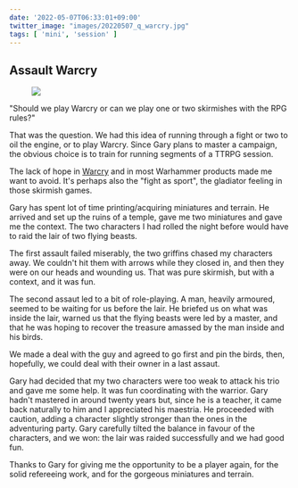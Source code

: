 ```yaml
---
date: '2022-05-07T06:33:01+09:00'
twitter_image: "images/20220507_q_warcry.jpg"
tags: [ 'mini', 'session' ]
---
```


## Assault Warcry

<figure class="banner">
<img src="images/20220507_warcry.jpg" loading="lazy" />
<figcaption>
</figcaption>
</figure>

"Should we play Warcry or can we play one or two skirmishes with the RPG rules?"

That was the question. We had this idea of running through a fight or two to oil the engine, or to play Warcry. Since Gary plans to master a campaign, the obvious choice is to train for running segments of a TTRPG session.

The lack of hope in [Warcry](https://ageofsigmar.com/games/warcry/) and in most Warhammer products made me want to avoid. It's perhaps also the "fight as sport", the gladiator feeling in those skirmish games.

Gary has spent lot of time printing/acquiring miniatures and terrain. He arrived and set up the ruins of a temple, gave me two miniatures and gave me the context. The two characters I had rolled the night before would have to raid the lair of two flying beasts.

The first assault failed miserably, the two griffins chased my characters away. We couldn't hit them with arrows while they closed in, and then they were on our heads and wounding us. That was pure skirmish, but with a context, and it was fun.

The second assaut led to a bit of role-playing. A man, heavily armoured, seemed to be waiting for us before the lair. He briefed us on what was inside the lair, warned us that the flying beasts were led by a master, and that he was hoping to recover the treasure amassed by the man inside and his birds.

We made a deal with the guy and agreed to go first and pin the birds, then, hopefully, we could deal with their owner in a last assaut.

Gary had decided that my two characters were too weak to attack his trio and gave me some help. It was fun coordinating with the warrior. Gary hadn't mastered in around twenty years but, since he is a teacher, it came back naturally to him and I appreciated his maestria. He proceeded with caution, adding a character slightly stronger than the ones in the adventuring party. Gary carefully tilted the balance in favour of the characters, and we won: the lair was raided successfully and we had good fun.

Thanks to Gary for giving me the opportunity to be a player again, for the solid refereeing work, and for the gorgeous miniatures and terrain.

